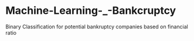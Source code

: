 # Machine-Learning-_-Bankcruptcy
Binary Classification for potential bankruptcy companies based on financial ratio
